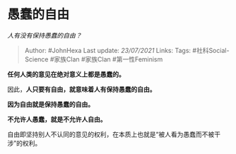 # 愚蠢的自由
*人有没有保持愚蠢的自由？*

> Author: #JohnHexa
Last update: *23/07/2021* 
Links:
Tags:  #社科Social-Science #家族Clan  #家族Clan #第一性Feminism




**任何人类的意见在绝对意义上都是愚蠢的。**

因此，**人只要有自由，就意味着人有保持愚蠢的自由。**

**因为自由就是保持愚蠢的自由。**

**不允许人愚蠢，就是不允许人自由。**

自由即坚持别人不认同的意见的权利，在本质上也就是“被人看为愚蠢而不被干涉”的权利。



